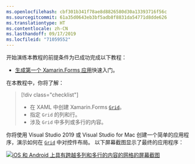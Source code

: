 ```yaml
---
ms.openlocfilehash: cbf301b341f78ae8d8826580d30a13393716f56c
ms.sourcegitcommit: 61a35d0643eb3bf5adb8f8831da54771d8dde626
ms.translationtype: HT
ms.contentlocale: zh-CN
ms.lasthandoff: 09/17/2019
ms.locfileid: "71059552"
---
```

开始演练本教程的前提条件为已成功完成以下教程：

- [生成第一个 Xamarin.Forms 应用](~/get-started/first-app/index.md)快速入门。

在本教程中，你将了解：

> [!div class="checklist"]
>
> - 在 XAML 中创建 Xamarin.Forms [`Grid`](xref:Xamarin.Forms.Grid)。
> - 指定 `Grid` 的列和行。
> - 涉及 `Grid` 中多列或多行的内容。

你将使用 Visual Studio 2019 或 Visual Studio for Mac 创建一个简单的应用程序，演示如何在 [`Grid`](xref:Xamarin.Forms.Grid) 中对控件布局。 以下屏幕截图显示了最终的应用程序：

[![iOS 和 Android 上具有跨越多列和多行的内容的网格的屏幕截图](../images/span-columns-rows.png "具有跨越多列和多行的内容的网格")](../images/span-columns-rows-large.png#lightbox "Grid with content spanning columns and rows")
